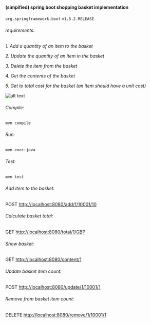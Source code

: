 #### (simpified) spring boot shopping basket implementation
`org.springframework.boot`  `v1.5.2.RELEASE`


###### requirements:

_1. Add a quantity of an item to the basket_

_2. Update the quantity of an item in the basket_

_3. Delete the item from the basket_

_4. Get the contents of the basket_

_5. Get to total cost for the basket (an item should have a unit cost)_


![alt text](http://www.free-icons-download.net/images/shopping-cart-logo-icon-70706.png "cart")


###### Compile:

```bash 
mvn compile
```

###### Run:

```bash
mvn exec:java
```

###### Test:

```bash
mvn test
```


###### Add item to the basket:
POST <http://localhost:8080/add/1/10001/10>

###### Calculate basket total:

GET <http://localhost:8080/total/1/GBP>

###### Show basket:

GET <http://localhost:8080/content/1>

###### Update basket item count:

POST <http://localhost:8080/update/1/10001/1>

###### Remove from basket item count:

DELETE <http://localhost:8080/remove/1/10001/1>
